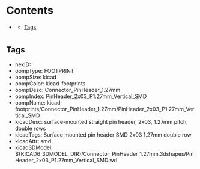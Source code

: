 



Contents
========

* [](#)
	* [Tags](#tags)

# 

## Tags

- hexID: 
- oompType: FOOTPRINT
- oompSize: kicad
- oompColor: kicad-footprints
- oompDesc: Connector_PinHeader_1.27mm
- oompIndex: PinHeader_2x03_P1.27mm_Vertical_SMD
- oompName: kicad-footprints/Connector_PinHeader_1.27mm/PinHeader_2x03_P1.27mm_Vertical_SMD
- kicadDesc: surface-mounted straight pin header, 2x03, 1.27mm pitch, double rows
- kicadTags: Surface mounted pin header SMD 2x03 1.27mm double row
- kicadAttr: smd
- kicad3DModel: ${KICAD6_3DMODEL_DIR}/Connector_PinHeader_1.27mm.3dshapes/PinHeader_2x03_P1.27mm_Vertical_SMD.wrl
